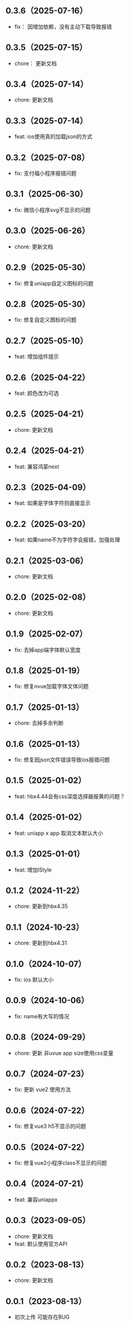 ## 0.3.6（2025-07-16）
- fix： 因增加依赖，没有主动下载导致报错
## 0.3.5（2025-07-15）
- chore： 更新文档
## 0.3.4（2025-07-14）
- chore: 更新文档
## 0.3.3（2025-07-14）
- feat: ios使用真的加载json的方式
## 0.3.2（2025-07-08）
- fix: 支付福小程序报错问题
## 0.3.1（2025-06-30）
- fix: 微信小程序svg不显示的问题
## 0.3.0（2025-06-26）
- chore: 更新文档
## 0.2.9（2025-05-30）
- fix: 修复uniapp自定义图标的问题
## 0.2.8（2025-05-30）
- fix: 修复自定义图标的问题
## 0.2.7（2025-05-10）
- feat: 增加组件提示
## 0.2.6（2025-04-22）
- feat: 颜色改为可选
## 0.2.5（2025-04-21）
- chore: 更新文档
## 0.2.4（2025-04-21）
- feat: 兼容鸿蒙next
## 0.2.3（2025-04-09）
- feat: 如果是字体字符则直接显示
## 0.2.2（2025-03-20）
- feat: 如果name不为字符字会报错，加强处理
## 0.2.1（2025-03-06）
- chore: 更新文档
## 0.2.0（2025-02-08）
- chore: 更新文档
## 0.1.9（2025-02-07）
- fix: 去掉app端字体默认宽度
## 0.1.8（2025-01-19）
- fix: 修复nvue加载字体文体问题
## 0.1.7（2025-01-13）
- chore: 去掉多余判断
## 0.1.6（2025-01-13）
- fix: 修复因json文件错误导致ios报错问题
## 0.1.5（2025-01-02）
- feat: hbx4.44会有css深度选择器报黄的问题？
## 0.1.4（2025-01-02）
- feat: uniapp x app 取消文本默认大小
## 0.1.3（2025-01-01）
- feat: 增加lStyle
## 0.1.2（2024-11-22）
- chore: 更新到hbx4.35
## 0.1.1（2024-10-23）
- chore: 更新到hbx4.31
## 0.1.0（2024-10-07）
- fix: ios 默认大小
## 0.0.9（2024-10-06）
- fix: name有大写的情况
## 0.0.8（2024-09-29）
- chore: 更新 非uvue app size使用css变量
## 0.0.7（2024-07-23）
- fix: 更新 vue2 使用方法
## 0.0.6（2024-07-22）
- fix: 修复vue3 h5不显示的问题
## 0.0.5（2024-07-22）
- fix: 修复vue2小程序class不显示的问题
## 0.0.4（2024-07-21）
- feat: 兼容uniappx
## 0.0.3（2023-09-05）
- chore: 更新文档
- feat: 默认使用官方API
## 0.0.2（2023-08-13）
- chore: 更新文档
## 0.0.1（2023-08-13）
- 初次上传 可能存在BUG
